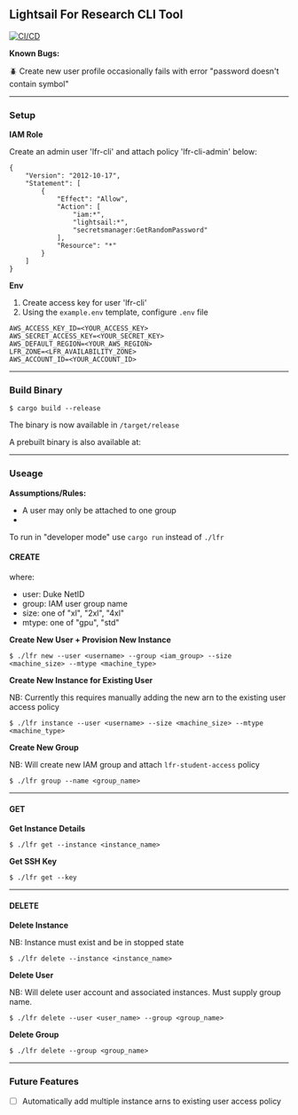 ## Lightsail For Research CLI Tool

[![CI/CD](https://github.com/athletedecoded/lfr-cli/actions/workflows/cicd.yml/badge.svg)](https://github.com/athletedecoded/lfr-cli/actions/workflows/cicd.yml)

**Known Bugs:**

🪲 Create new user profile occasionally fails with error "password doesn't contain symbol"

--- 

### Setup

**IAM Role**

Create an admin user 'lfr-cli' and attach policy 'lfr-cli-admin' below: 

```
{
    "Version": "2012-10-17",
    "Statement": [
        {
            "Effect": "Allow",
            "Action": [
                "iam:*",
                "lightsail:*",
                "secretsmanager:GetRandomPassword"
            ],
            "Resource": "*"
        }
    ]
}
```

**Env**

1. Create access key for user 'lfr-cli'
2. Using the `example.env` template, configure `.env` file

```
AWS_ACCESS_KEY_ID=<YOUR_ACCESS_KEY>
AWS_SECRET_ACCESS_KEY=<YOUR_SECRET_KEY>
AWS_DEFAULT_REGION=<YOUR_AWS_REGION>
LFR_ZONE=<LFR_AVAILABILITY_ZONE>
AWS_ACCOUNT_ID=<YOUR_ACCOUNT_ID>
```

---

### Build Binary

```
$ cargo build --release
```

The binary is now available in `/target/release`

A prebuilt binary is also available at:

---

### Useage

**Assumptions/Rules:**

* A user may only be attached to one group
* 


To run in "developer mode" use `cargo run` instead of `./lfr`

#### CREATE

where:
* user: Duke NetID
* group: IAM user group name
* size: one of "xl", "2xl", "4xl"
* mtype: one of "gpu", "std"

**Create New User + Provision New Instance**

```
$ ./lfr new --user <username> --group <iam_group> --size <machine_size> --mtype <machine_type>
```

**Create New Instance for Existing User**

NB: Currently this requires manually adding the new arn to the existing user access policy

```
$ ./lfr instance --user <username> --size <machine_size> --mtype <machine_type>
```

**Create New Group**

NB: Will create new IAM group and attach `lfr-student-access` policy

```
$ ./lfr group --name <group_name>
```

--- 

#### GET

**Get Instance Details**

```
$ ./lfr get --instance <instance_name>
```

**Get SSH Key**

```
$ ./lfr get --key
```

--- 

#### DELETE

**Delete Instance**

NB: Instance must exist and be in stopped state

```
$ ./lfr delete --instance <instance_name>
```

**Delete User**

NB: Will delete user account and associated instances. Must supply group name.

```
$ ./lfr delete --user <user_name> --group <group_name>
```

**Delete Group**

```
$ ./lfr delete --group <group_name>
```

---

### Future Features

* [ ] Automatically add multiple instance arns to existing user access policy